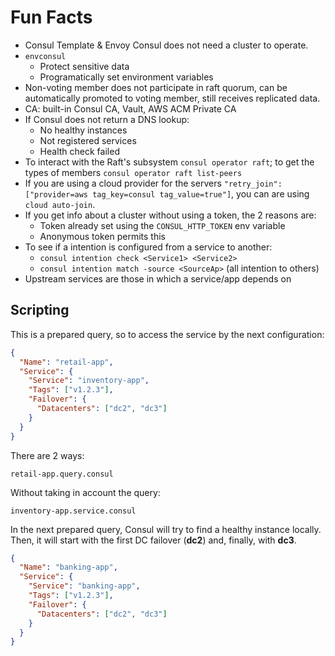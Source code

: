 # Fun Facts
- Consul Template & Envoy Consul does not need a cluster to operate.
- `envconsul`
    - Protect sensitive data
    - Programatically set environment variables
- Non-voting member does not participate in raft quorum, can be automatically promoted to voting
member, still receives replicated data.
- CA: built-in Consul CA, Vault, AWS ACM Private CA
- If Consul does not return a DNS lookup:
    - No healthy instances
    - Not registered services
    - Health check failed
- To interact with the Raft's subsystem `consul operator raft`; to get the types of members 
`consul operator raft list-peers`
- If you are using a cloud provider for the servers `"retry_join": ["provider=aws tag_key=consul tag_value=true"]`, you can are using `cloud auto-join`.
- If you get info about a cluster without using a token, the 2 reasons are:
    - Token already set using the `CONSUL_HTTP_TOKEN` env variable
    - Anonymous token permits this
- To see if a intention is configured from a service to another:
    - `consul intention check <Service1> <Service2>`
    - `consul intention match -source <SourceAp>` (all intention to others)
- Upstream services are those in which a service/app depends on

## Scripting
This is a prepared query, so to access the service by the next configuration:
```json
{
  "Name": "retail-app",
  "Service": {
    "Service": "inventory-app",
    "Tags": ["v1.2.3"],
    "Failover": {
      "Datacenters": ["dc2", "dc3"]
    }
  }
}
```

There are 2 ways:
```
retail-app.query.consul
```
Without taking in account the query:
```
inventory-app.service.consul
```

In the next prepared query, Consul will try to find a healthy instance locally. Then, it will start
with the first DC failover (**dc2**) and, finally, with **dc3**.
```json
{
  "Name": "banking-app",
  "Service": {
    "Service": "banking-app",
    "Tags": ["v1.2.3"],
    "Failover": {
      "Datacenters": ["dc2", "dc3"]
    }
  }
}
```